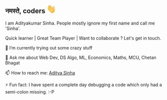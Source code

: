 <h2> नमस्ते, coders <img src="https://raw.githubusercontent.com/ABSphreak/ABSphreak/master/gifs/Hi.gif" width="30px"></h2>


I am Adityakumar Sinha. People mostly ignore my first name and call me 'Sinha'.

Quick learner | Great Team Player | Want to collaborate ? Let's get in touch. 

 🔭 I’m currently trying out some crazy stuff
  <!--- 🌱 I’m currently doing CP. --->
 
  
 💬 Ask me about Web Dev, DS Algo, ML, Economics, Maths, MCU, Chetan Bhagat 
 
 📫 How to reach me: [Aditya Sinha](https://www.linkedin.com/in/aditya113141/)
 
 ⚡ Fun fact: I have spent a complete day debugging a code which only had a semi-colon missing. :-P



